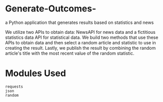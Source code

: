 # Generate-Outcomes-
a Python application that generates results based on statistics and news

We utilize two APIs to obtain data: NewsAPI for news data and a fictitious statistics data API for statistical data. We build two methods that use these APIs to obtain data and then select a random article and statistic to use in creating the result. Lastly, we publish the result by combining the random article's title with the most recent value of the random statistic.

# Modules Used
```
requests
json
random
```
